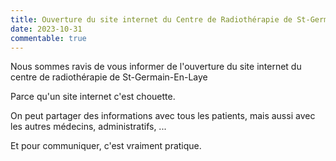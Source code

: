 ```yaml
---
title: Ouverture du site internet du Centre de Radiothérapie de St-Germain-En-Laye
date: 2023-10-31
commentable: true
---
```


Nous sommes ravis de vous informer de l'ouverture du site internet du centre de radiothérapie de St-Germain-En-Laye

<!--more-->

Parce qu'un site internet c'est chouette.

On peut partager des informations avec tous les patients, mais aussi avec les autres médecins, administratifs, ...

Et pour communiquer, c'est vraiment pratique.
